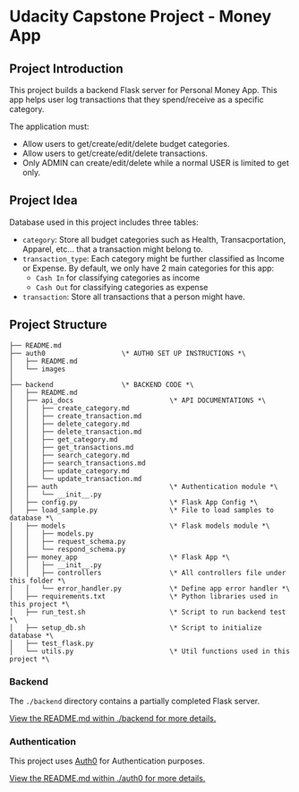 # Udacity Capstone Project - Money App 

## Project Introduction

This project builds a backend Flask server for Personal Money App. This app helps user log transactions that they spend/receive as a specific category.

The application must:

- Allow users to get/create/edit/delete budget categories.
- Allow users to get/create/edit/delete transactions.
- Only ADMIN can create/edit/delete while a normal USER is limited to get only.

## Project Idea

Database used in this project includes three tables:
- `category`: Store all budget categories such as Health, Transacportation, Apparel, etc... that a transaction might belong to.
- `transaction_type`: Each category might be further classified as Income or Expense. By default, we only have 2 main categories for this app: 
    - `Cash In` for classifying categories as income
    - `Cash Out` for classifying categories as expense
- `transaction`: Store all transactions that a person might have.


## Project Structure

```
├── README.md                           
├── auth0                   \* AUTH0 SET UP INSTRUCTIONS *\       
│   ├── README.md
│   └── images
│       
├── backend                 \* BACKEND CODE *\      
│   ├── README.md
│   ├── api_docs                        \* API DOCUMENTATIONS *\      
│   │   ├── create_category.md
│   │   ├── create_transaction.md
│   │   ├── delete_category.md
│   │   ├── delete_transaction.md
│   │   ├── get_category.md
│   │   ├── get_transactions.md
│   │   ├── search_category.md
│   │   ├── search_transactions.md
│   │   ├── update_category.md
│   │   └── update_transaction.md
│   ├── auth                            \* Authentication module *\  
│   │   └── __init__.py
│   ├── config.py                       \* Flask App Config *\  
│   ├── load_sample.py                  \* File to load samples to database *\  
│   ├── models                          \* Flask models module *\  
│   │   ├── models.py                   
│   │   ├── request_schema.py
│   │   └── respond_schema.py
│   ├── money_app                       \* Flask App *\  
│   │   ├── __init__.py
│   │   ├── controllers                 \* All controllers file under this folder *\  
│   │   └── error_handler.py            \* Define app error handler *\ 
│   ├── requirements.txt                \* Python libraries used in this project *\
│   ├── run_test.sh                     \* Script to run backend test *\
│   ├── setup_db.sh                     \* Script to initialize database *\
│   ├── test_flask.py
│   └── utils.py                        \* Util functions used in this project *\
```

### Backend

The `./backend` directory contains a partially completed Flask server.

[View the README.md within ./backend for more details.](./backend/README.md)


### Authentication
This project uses [Auth0](https://auth0.com/) for Authentication purposes.

[View the README.md within ./auth0 for more details.](./auth0/README.md)
